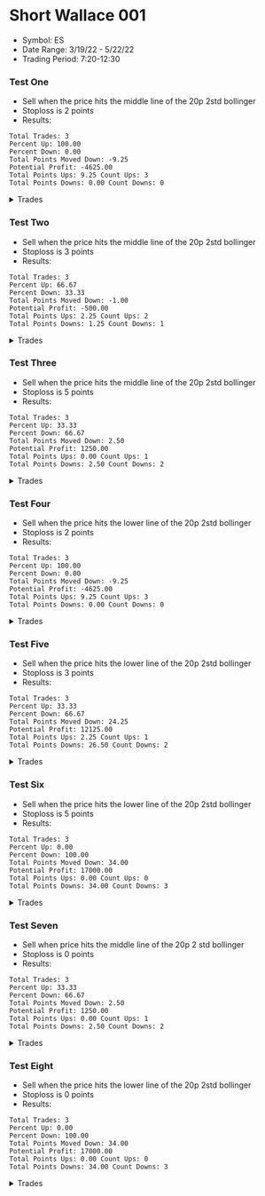 # Short Wallace 001 
- Symbol: ES
- Date Range: 3/19/22 - 5/22/22
- Trading Period: 7:20-12:30

### Test One
* Sell when the price hits the middle line of the 20p 2std bollinger
* Stoploss is 2 points
* Results:
```
Total Trades: 3
Percent Up: 100.00
Percent Down: 0.00
Total Points Moved Down: -9.25
Potential Profit: -4625.00
Total Points Ups: 9.25 Count Ups: 3
Total Points Downs: 0.00 Count Downs: 0
```

<details><summary>Trades</summary>

<code>In: 2022-03-23 09:05:00		Out: 2022-03-23 09:04:10		Total Move Down: -2.25</code> <br />
<code>In: 2022-04-13 10:15:00		Out: 2022-04-13 10:24:05		Total Move Down: -3.00</code> <br />
<code>In: 2022-04-28 12:27:00		Out: 2022-04-28 12:26:10		Total Move Down: -4.00</code> <br />


</details>

### Test Two
* Sell when the price hits the middle line of the 20p 2std bollinger
* Stoploss is 3 points
* Results:
```
Total Trades: 3
Percent Up: 66.67
Percent Down: 33.33
Total Points Moved Down: -1.00
Potential Profit: -500.00
Total Points Ups: 2.25 Count Ups: 2
Total Points Downs: 1.25 Count Downs: 1
```

<details><summary>Trades</summary>

<code>In: 2022-03-23 09:05:00		Out: 2022-03-23 09:04:10		Total Move Down: -2.25</code> <br />
<code>In: 2022-04-13 10:15:00		Out: 2022-04-13 10:25:20		Total Move Down: -0.00</code> <br />
<code>In: 2022-04-28 12:27:00		Out: 2022-04-28 12:29:45		Total Move Down: 1.25</code> <br />


</details>

### Test Three
* Sell when the price hits the middle line of the 20p 2std bollinger
* Stoploss is 5 points
* Results:
```
Total Trades: 3
Percent Up: 33.33
Percent Down: 66.67
Total Points Moved Down: 2.50
Potential Profit: 1250.00
Total Points Ups: 0.00 Count Ups: 1
Total Points Downs: 2.50 Count Downs: 2
```

<details><summary>Trades</summary>

<code>In: 2022-03-23 09:05:00		Out: 2022-03-23 09:05:45		Total Move Down: 1.25</code> <br />
<code>In: 2022-04-13 10:15:00		Out: 2022-04-13 10:25:20		Total Move Down: -0.00</code> <br />
<code>In: 2022-04-28 12:27:00		Out: 2022-04-28 12:29:45		Total Move Down: 1.25</code> <br />


</details>

### Test Four
* Sell when the price hits the lower line of the 20p 2std bollinger
* Stoploss is 2 points
* Results:
```
Total Trades: 3
Percent Up: 100.00
Percent Down: 0.00
Total Points Moved Down: -9.25
Potential Profit: -4625.00
Total Points Ups: 9.25 Count Ups: 3
Total Points Downs: 0.00 Count Downs: 0
```

<details><summary>Trades</summary>

<code>In: 2022-03-23 09:05:00		Out: 2022-03-23 09:04:10		Total Move Down: -2.25</code> <br />
<code>In: 2022-04-13 10:15:00		Out: 2022-04-13 10:24:05		Total Move Down: -3.00</code> <br />
<code>In: 2022-04-28 12:27:00		Out: 2022-04-28 12:26:10		Total Move Down: -4.00</code> <br />


</details>

### Test Five
* Sell when the price hits the lower line of the 20p 2std bollinger
* Stoploss is 3 points
* Results:
```
Total Trades: 3
Percent Up: 33.33
Percent Down: 66.67
Total Points Moved Down: 24.25
Potential Profit: 12125.00
Total Points Ups: 2.25 Count Ups: 1
Total Points Downs: 26.50 Count Downs: 2
```

<details><summary>Trades</summary>

<code>In: 2022-03-23 09:05:00		Out: 2022-03-23 09:04:10		Total Move Down: -2.25</code> <br />
<code>In: 2022-04-13 10:15:00		Out: 2022-04-13 10:36:15		Total Move Down: 8.25</code> <br />
<code>In: 2022-04-28 12:27:00		Out: 2022-04-28 12:48:00		Total Move Down: 18.25</code> <br />


</details>

### Test Six
* Sell when the price hits the lower line of the 20p 2std bollinger
* Stoploss is 5 points
* Results:
```
Total Trades: 3
Percent Up: 0.00
Percent Down: 100.00
Total Points Moved Down: 34.00
Potential Profit: 17000.00
Total Points Ups: 0.00 Count Ups: 0
Total Points Downs: 34.00 Count Downs: 3
```

<details><summary>Trades</summary>

<code>In: 2022-03-23 09:05:00		Out: 2022-03-23 09:08:10		Total Move Down: 7.50</code> <br />
<code>In: 2022-04-13 10:15:00		Out: 2022-04-13 10:36:15		Total Move Down: 8.25</code> <br />
<code>In: 2022-04-28 12:27:00		Out: 2022-04-28 12:48:00		Total Move Down: 18.25</code> <br />


</details>

### Test Seven
* Sell when price hits the middle line of the 20p 2 std bollinger
* Stoploss is 0 points
* Results:
```
Total Trades: 3
Percent Up: 33.33
Percent Down: 66.67
Total Points Moved Down: 2.50
Potential Profit: 1250.00
Total Points Ups: 0.00 Count Ups: 1
Total Points Downs: 2.50 Count Downs: 2
```

<details><summary>Trades</summary>

<code>In: 2022-03-23 09:05:00		Out: 2022-03-23 09:05:45		Total Move Down: 1.25</code> <br />
<code>In: 2022-04-13 10:15:00		Out: 2022-04-13 10:25:20		Total Move Down: -0.00</code> <br />
<code>In: 2022-04-28 12:27:00		Out: 2022-04-28 12:29:45		Total Move Down: 1.25</code> <br />


</details>

### Test Eight
* Sell when the price hits the lower line of the 20p 2std bollinger
* Stoploss is 0 points
* Results:
```
Total Trades: 3
Percent Up: 0.00
Percent Down: 100.00
Total Points Moved Down: 34.00
Potential Profit: 17000.00
Total Points Ups: 0.00 Count Ups: 0
Total Points Downs: 34.00 Count Downs: 3
```

<details><summary>Trades</summary>

<code>In: 2022-03-23 09:05:00		Out: 2022-03-23 09:08:10		Total Move Down: 7.50</code> <br />
<code>In: 2022-04-13 10:15:00		Out: 2022-04-13 10:36:15		Total Move Down: 8.25</code> <br />
<code>In: 2022-04-28 12:27:00		Out: 2022-04-28 12:48:00		Total Move Down: 18.25</code> <br />


</details>
